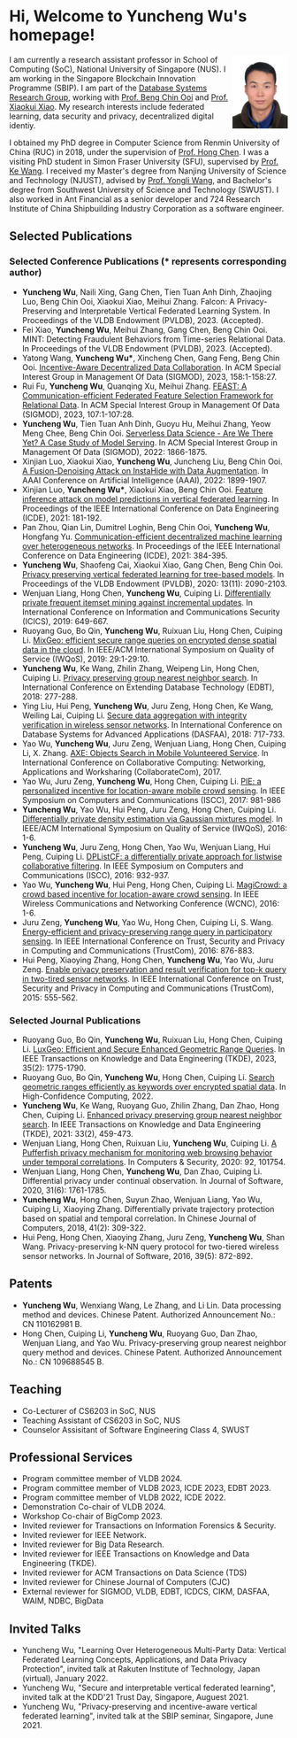 
# Hi, Welcome to Yuncheng Wu's homepage! 

<div style="clear: both;">
  <div style="float: right; margin-right 2em;">
    <img src="wuyuncheng-photo.jpg" alt="" width=100>
  </div>
</div>

I am currently a research assistant professor in School of Computing (SoC), National University of Singapore (NUS). I am working in the Singapore Blockchain Innovation Programme (SBIP). I am part of the [Database Systems Research Group](https://www.comp.nus.edu.sg/~dbsystem/), working with [Prof. Beng Chin Ooi](https://www.comp.nus.edu.sg/~ooibc/) and [Prof. Xiaokui Xiao](https://www.comp.nus.edu.sg/~xiaoxk/). My research interests include federated learning, data security and privacy, decentralized digital identiy.

I obtained my PhD degree in Computer Science from Renmin University of China (RUC) in 2018, under the supervision of [Prof. Hong Chen](http://info.ruc.edu.cn/academic_professor.php?teacher_id=56). I was a visiting PhD student in Simon Fraser University (SFU), supervised by [Prof. Ke Wang](https://www.cs.sfu.ca/~wangk/). I received my Master's degree from Nanjing University of Science and Technology (NJUST), advised by [Prof. Yongli Wang](https://cs.njust.edu.cn/e4/15/c1730a189461/page.htm), and Bachelor's degree from Southwest University of Science and Technology (SWUST). I also worked in Ant Financial as a senior developer and 724 Research Institute of China Shipbuilding Industry Corporation as a software engineer. 

## Selected Publications

### Selected Conference Publications (* represents corresponding author)
- **Yuncheng Wu**, Naili Xing, Gang Chen, Tien Tuan Anh Dinh, Zhaojing Luo, Beng Chin Ooi, Xiaokui Xiao, Meihui Zhang. Falcon: A Privacy-Preserving and Interpretable Vertical Federated Learning System. In Proceedings of the VLDB Endowment (PVLDB), 2023. (Accepted).
- Fei Xiao, **Yuncheng Wu**, Meihui Zhang, Gang Chen, Beng Chin Ooi. MINT: Detecting Fraudulent Behaviors from Time-series Relational Data. In Proceedings of the VLDB Endowment (PVLDB), 2023. (Accepted).
- Yatong Wang, **Yuncheng Wu\***, Xincheng Chen, Gang Feng, Beng Chin Ooi. [Incentive-Aware Decentralized Data Collaboration](https://dl.acm.org/doi/pdf/10.1145/3589303). In ACM Special Interest Group in Management Of Data (SIGMOD), 2023, 158:1-158:27.
- Rui Fu, **Yuncheng Wu**, Quanqing Xu, Meihui Zhang. [FEAST: A Communication-efficient Federated Feature Selection Framework for Relational Data](https://dl.acm.org/doi/abs/10.1145/3588961). In ACM Special Interest Group in Management Of Data (SIGMOD), 2023, 107:1-107:28.
- **Yuncheng Wu**, Tien Tuan Anh Dinh, Guoyu Hu, Meihui Zhang, Yeow Meng Chee, Beng Chin Ooi. [Serverless Data Science - Are We There Yet? A Case Study of Model Serving](https://arxiv.org/pdf/2103.02958.pdf). In ACM Special Interest Group in Management Of Data (SIGMOD), 2022: 1866-1875.
- Xinjian Luo, Xiaokui Xiao, **Yuncheng Wu**, Juncheng Liu, Beng Chin Ooi. [A Fusion-Denoising Attack on InstaHide with Data Augmentation](https://arxiv.org/pdf/2105.07754.pdf). In AAAI Conference on Artificial Intelligence (AAAI), 2022: 1899-1907.
- Xinjian Luo, **Yuncheng Wu\***, Xiaokui Xiao, Beng Chin Ooi. [Feature inference attack on model predictions in vertical federated learning](https://arxiv.org/pdf/2010.10152.pdf). In Proceedings of the IEEE International Conference on Data Engineering (ICDE), 2021: 181-192.
- Pan Zhou, Qian Lin, Dumitrel Loghin, Beng Chin Ooi, **Yuncheng Wu**, Hongfang Yu. [Communication-efficient decentralized machine learning over heterogeneous networks](https://arxiv.org/pdf/2009.05766.pdf). In Proceedings of the IEEE International Conference on Data Engineering (ICDE), 2021: 384-395.
- **Yuncheng Wu**, Shaofeng Cai, Xiaokui Xiao, Gang Chen, Beng Chin Ooi. [Privacy preserving vertical federated learning for tree-based models](http://www.vldb.org/pvldb/vol13/p2090-wu.pdf). In Proceedings of the VLDB Endowment (PVLDB), 2020: 13(11): 2090-2103.
- Wenjuan Liang, Hong Chen, **Yuncheng Wu**, Cuiping Li. [Differentially private frequent itemset mining against incremental updates](https://link.springer.com/chapter/10.1007/978-3-030-41579-2_38). In International Conference on Information and Communications Security (ICICS), 2019: 649-667.
- Ruoyang Guo, Bo Qin, **Yuncheng Wu**, Ruixuan Liu, Hong Chen, Cuiping Li. [MixGeo: efficient secure range queries on encrypted dense spatial data in the cloud](https://dl.acm.org/doi/10.1145/3326285.3329064). In IEEE/ACM International Symposium on Quality of Service (IWQoS), 2019: 29:1-29:10.
- **Yuncheng Wu**, Ke Wang, Zhilin Zhang, Weipeng Lin, Hong Chen, Cuiping Li. [Privacy preserving group nearest neighbor search](https://openproceedings.org/2018/conf/edbt/paper-103.pdf). In International Conference on Extending Database Technology (EDBT), 2018: 277-288.
- Ying Liu, Hui Peng, **Yuncheng Wu**, Juru Zeng, Hong Chen, Ke Wang, Weiling Lai, Cuiping Li. [Secure data aggregation with integrity verification in wireless sensor networks](https://link.springer.com/chapter/10.1007/978-3-319-91452-7_46). In International Conference on Database Systems for Advanced Applications (DASFAA), 2018: 717-733.
- Yao Wu, **Yuncheng Wu**, Juru Zeng, Wenjuan Liang, Hong Chen, Cuiping Li, X. Zhang. [AXE: Objects Search in Mobile Volunteered Service](https://link.springer.com/chapter/10.1007/978-3-030-00916-8_8). In International Conference on Collaborative Computing: Networking, Applications and Worksharing (CollaborateCom), 2017.
- Yao Wu, Juru Zeng, **Yuncheng Wu**, Hong Chen, Cuiping Li. [PIE: a personalized incentive for location-aware mobile crowd sensing](https://ieeexplore.ieee.org/document/8024653). In IEEE Symposium on Computers and Communications (ISCC), 2017: 981-986
- **Yuncheng Wu**, Yao Wu, Hui Peng, Juru Zeng, Hong Chen, Cuiping Li. [Differentially private density estimation via Gaussian mixtures model](https://ieeexplore.ieee.org/document/7590445). In IEEE/ACM International Symposium on Quality of Service (IWQoS), 2016: 1-6.
- **Yuncheng Wu**, Juru Zeng, Hong Chen, Yao Wu, Wenjuan Liang, Hui Peng, Cuiping Li. [DPListCF: a differentially private approach for listwise collaborative filtering](https://ieeexplore.ieee.org/document/7543856). In IEEE Symposium on Computers and Communications (ISCC), 2016: 932-937.
- Yao Wu, **Yuncheng Wu**, Hui Peng, Hong Chen, Cuiping Li. [MagiCrowd: a crowd based incentive for location-aware crowd sensing](https://ieeexplore.ieee.org/document/7565026). In IEEE Wireless Communications and Networking Conference (WCNC), 2016: 1-6.
- Juru Zeng, **Yuncheng Wu**, Yao Wu, Hong Chen, Cuiping Li, S. Wang. [Energy-efficient and privacy-preserving range query in participatory sensing](https://ieeexplore.ieee.org/document/7847034). In IEEE International Conference on Trust, Security and Privacy in Computing and Communications (TrustCom), 2016: 876-883.
- Hui Peng, Xiaoying Zhang, Hong Chen, **Yuncheng Wu**, Yao Wu, Juru Zeng. [Enable privacy preservation and result verification for top-k query in two-tired sensor networks](https://ieeexplore.ieee.org/document/7345327). In IEEE International Conference on Trust, Security and Privacy in Computing and Communications (TrustCom), 2015: 555-562.
  
### Selected Journal Publications
- Ruoyang Guo, Bo Qin, **Yuncheng Wu**, Ruixuan Liu, Hong Chen, Cuiping Li. [LuxGeo: Efficient and Secure Enhanced Geometric Range Queries](https://ieeexplore.ieee.org/document/9477110). In IEEE Transactions on Knowledge and Data Engineering (TKDE), 2023, 35(2): 1775-1790.
- Ruoyang Guo, Bo Qin, **Yuncheng Wu**, Hong Chen, Cuiping Li. [Search geometric ranges efficiently as keywords over encrypted spatial data](https://www.sciencedirect.com/science/article/pii/S2667295222000101). In High-Confidence Computing, 2022.
- **Yuncheng Wu**, Ke Wang, Ruoyang Guo, Zhilin Zhang, Dan Zhao, Hong Chen, Cuiping Li. [Enhanced privacy preserving group nearest neighbor search](https://ieeexplore.ieee.org/document/8770158). In IEEE Transactions on Knowledge and Data Engineering (TKDE), 2021: 33(2), 459-473.
- Wenjuan Liang, Hong Chen, Ruixuan Liu, **Yuncheng Wu**, Cuiping Li. [A Pufferfish privacy mechanism for monitoring web browsing behavior under temporal correlations](https://www.sciencedirect.com/science/article/pii/S0167404820300389). In Computers & Security, 2020: 92, 101754.
- Wenjuan Liang, Hong Chen, **Yuncheng Wu**, Dan Zhao, Cuiping Li. Differential privacy under continual observation. In Journal of Software, 2020, 31(6): 1761-1785.
- **Yuncheng Wu**, Hong Chen, Suyun Zhao, Wenjuan Liang, Yao Wu, Cuiping Li, Xiaoying Zhang. Differentially private trajectory protection based on spatial and temporal correlation. In Chinese Journal of Computers, 2018, 41(2): 309-322.
- Hui Peng, Hong Chen, Xiaoying Zhang, Juru Zeng, **Yuncheng Wu**, Shan Wang. Privacy-preserving k-NN query protocol for two-tiered wireless sensor networks. In Journal of Software, 2016, 39(5): 872-892.

## Patents

- **Yuncheng Wu**, Wenxiang Wang, Le Zhang, and Li Lin. Data processing method and devices. Chinese Patent. Authorized Announcement No.: CN 110162981 B.
- Hong Chen, Cuiping Li, **Yuncheng Wu**, Ruoyang Guo, Dan Zhao, Wenjuan Liang, and Yao Wu. Privacy-preserving group nearest neighbor query method and devices. Chinese Patent. Authorized Announcement No.: CN 109688545 B.

## Teaching

- Co-Lecturer of CS6203 in SoC, NUS
- Teaching Assistant of CS6203 in SoC, NUS
- Counselor Assisitant of Software Engineering Class 4, SWUST

## Professional Services

- Program committee member of VLDB 2024.
- Program committee member of VLDB 2023, ICDE 2023, EDBT 2023.
- Program committee member of VLDB 2022, ICDE 2022.
- Demonstration Co-chair of VLDB 2024.
- Workshop Co-chair of BigComp 2023.
- Invited reviewer for Transactions on Information Forensics & Security.
- Invited reviewer for IEEE Network.
- Invited reviewer for Big Data Research.
- Invited reviewer for IEEE Transactions on Knowledge and Data Engineering (TKDE).
- Invited reviewer for ACM Transactions on Data Science (TDS)
- Invited reviewer for Chinese Journal of Computers (CJC)
- External reviewer for SIGMOD, VLDB, EDBT, ICDCS, CIKM, DASFAA, WAIM, NDBC, BigData

## Invited Talks

- Yuncheng Wu, "Learning Over Heterogeneous Multi-Party Data: Vertical Federated Learning Concepts, Applications, and Data Privacy Protection", invited talk at Rakuten Institute of Technology, Japan (virtual), January 2022.
- Yuncheng Wu, "Secure and interpretable vertical federated learning", invited talk at the KDD'21 Trust Day, Singapore, Auguest 2021.
- Yuncheng Wu, "Privacy-preserving and incentive-aware vertical federated learning", invited talk at the SBIP seminar, Singapore, June 2021.
